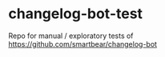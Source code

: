 # changelog-bot-test
Repo for manual / exploratory tests of https://github.com/smartbear/changelog-bot

